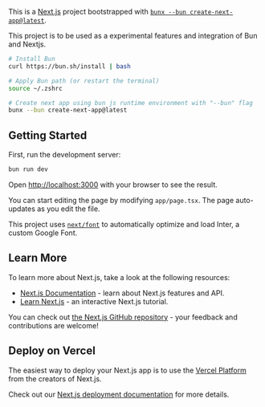 This is a [Next.js](https://nextjs.org/) project bootstrapped with [`bunx --bun create-next-app@latest`](https://github.com/vercel/next.js/tree/canary/packages/create-next-app).

This project is to be used as a experimental features and integration of Bun and Nextjs.

```bash
# Install Bun
curl https://bun.sh/install | bash

# Apply Bun path (or restart the terminal)
source ~/.zshrc

# Create next app using bun js runtime environment with "--bun" flag
bunx --bun create-next-app@latest
```

## Getting Started

First, run the development server:

```bash
bun run dev
```

Open [http://localhost:3000](http://localhost:3000) with your browser to see the result.

You can start editing the page by modifying `app/page.tsx`. The page auto-updates as you edit the file.

This project uses [`next/font`](https://nextjs.org/docs/basic-features/font-optimization) to automatically optimize and load Inter, a custom Google Font.

## Learn More

To learn more about Next.js, take a look at the following resources:

- [Next.js Documentation](https://nextjs.org/docs) - learn about Next.js features and API.
- [Learn Next.js](https://nextjs.org/learn) - an interactive Next.js tutorial.

You can check out [the Next.js GitHub repository](https://github.com/vercel/next.js/) - your feedback and contributions are welcome!

## Deploy on Vercel

The easiest way to deploy your Next.js app is to use the [Vercel Platform](https://vercel.com/new?utm_medium=default-template&filter=next.js&utm_source=create-next-app&utm_campaign=create-next-app-readme) from the creators of Next.js.

Check out our [Next.js deployment documentation](https://nextjs.org/docs/deployment) for more details.
